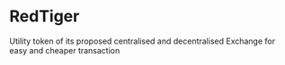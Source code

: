 # RedTiger
Utility token of its proposed centralised and decentralised Exchange for easy and cheaper transaction
